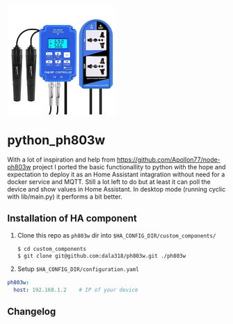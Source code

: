 ![Logo](ph803w.png)
# python_ph803w
With a lot of inspiration and help from https://github.com/Apollon77/node-ph803w project I ported the basic functionallity to python with the hope and expectation to deploy it as an Home Assistant intagration without need for a docker service and MQTT.
Still a lot left to do but at least it can poll the device and show values in Home Assistant.
In desktop mode (running cyclic with lib/main.py) it performs a bit better.

## Installation of HA component

1. Clone this repo as `ph803w` dir into `$HA_CONFIG_DIR/custom_components/`
   ```
   $ cd custom_components
   $ git clone git@github.com:dala318/ph803w.git ./ph803w
   ```
2. Setup `$HA_CONFIG_DIR/configuration.yaml`

```yaml
ph803w:
  host: 192.168.1.2    # IP of your device
```
## Changelog
